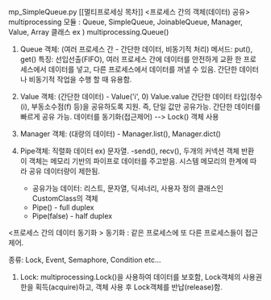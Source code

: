 mp_SimpleQueue.py
[[멀티프로세싱 목차]]
<프로세스 간의 객체(데이터) 공유>
multiprocessing 모듈 :
Queue, 
SimpleQueue, 
JoinableQueue,
Manager,
Value,
Array 클래스
ex ) multiprocessing.Queue()
1) Queue 객체: (여러 프로세스 간 - 간단한 데이터, 비동기적 처리)
	메서드: put(), get()
	특징: 선입선출(FIFO), 여러 프로세스 간에 데이터를 안전하게 교환
	한 프로세스에서 데이터를 넣고, 다른 프로세스에서 데이터를 꺼낼 수 있음.
	간단한 데이터나 비동기적 작업을 수행 할 때 유용함.
	
2) Value 객체: (간단한 데이터) - Value('i', 0)     Value.value
	간단한 데이터 타입(정수(i), 부동소수점(f) 등)을 공유하도록 지원.
	즉, 단일 값만 공유가능.
	간단한 데이터를 빠르게 공유 가능.
	데이터를 동기화(접근제어) --> Lock() 객체 사용
3) Manager 객체: (대량의 데이터) - Manager.list(), Manager.dict()
4) Pipe객체: 직렬화 데이터 ex) 문자열. -send(), recv(), 두개의 커넥션 객체 반환
	이 객체는 메모리 기반의 파이프로 데이터를 주고받음. 시스템 메모리의 한계에 따라 공유 데이터량이 제한됨.
	* 공유가능 데이터: 리스트, 문자열, 딕셔너리, 사용자 정의 클래스인 CustomClass의 객체
	* Pipe() - full duplex
	* Pipe(false) - half duplex

<프로세스 간의 데이터    동기화   >
동기화 : 같은 프로세스에 또 다른 프로세스들이 접근 제어.

종류: Lock, Event, Semaphore, Condition etc...
1) Lock: multiprocessing.Lock()을 사용하여 데이터를 보호함,
	Lock객체의 사용권한을 획득(acquire)하고, 객체 사용 후 Lock객체를 반납(release)함.